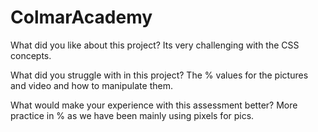 # ColmarAcademy

What did you like about this project?
Its very challenging with the CSS concepts.

What did you struggle with in this project?
The % values for the pictures and video and how to manipulate them. 

What would make your experience with this assessment better?
More practice in % as we have been mainly using pixels for pics.

